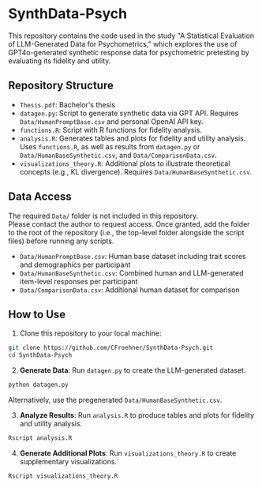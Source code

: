 # SynthData-Psych

This repository contains the code used in the study "A Statistical Evaluation of LLM-Generated Data for Psychometrics," which explores the use of GPT4o-generated synthetic response data for psychometric pretesting by evaluating its fidelity and utility.

## Repository Structure

- `Thesis.pdf`: Bachelor's thesis
- `datagen.py`: Script to generate synthetic data via GPT API. Requires `Data/HumanPromptBase.csv` and personal OpenAI API key.
- `functions.R`: Script with R functions for fidelity analysis.
- `analysis.R`: Generates tables and plots for fidelity and utility analysis. Uses `functions.R`, as well as results from `datagen.py` or `Data/HumanBaseSynthetic.csv`, and `Data/ComparisonData.csv`.
- `visualizations_theory.R`: Additional plots to illustrate theoretical concepts (e.g., KL divergence). Requires `Data/HumanBaseSynthetic.csv`.

## Data Access

The required `Data/` folder is not included in this repository.  
Please contact the author to request access. Once granted, add the folder to the root of the repository (i.e., the top-level folder alongside the script files) before running any scripts.

- `Data/HumanPromptBase.csv`: Human base dataset including trait scores and demographics per participant
- `Data/HumanBaseSynthetic.csv`: Combined human and LLM-generated item-level responses per participant
- `Data/ComparisonData.csv`: Additional human dataset for comparison

## How to Use

1. Clone this repository to your local machine:
  ```bash
  git clone https://github.com/CFroehner/SynthData-Psych.git
  cd SynthData-Psych
  ```

2. **Generate Data**: Run `datagen.py` to create the LLM-generated dataset.
  ```bash
  python datagen.py
  ```
  Alternatively, use the pregenerated `Data/HumanBaseSynthetic.csv`.

3. **Analyze Results**: Run `analysis.R` to produce tables and plots for fidelity and utility analysis.
  ```bash
  Rscript analysis.R
  ```

4. **Generate Additional Plots**: Run `visualizations_theory.R` to create supplementary visualizations.
  ```bash
  Rscript visualizations_theory.R
  ```

